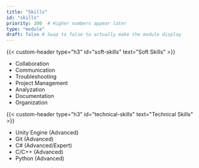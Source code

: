 ```yaml
---
title: "Skills"
id: "skills"
priority: 200  # Higher numbers appear later
type: "module"
draft: false # Swap to false to actually make the module display
---
```


{{< custom-header type="h3" id="soft-skills" text="Soft Skills" >}}
- Collaboration
- Communication
- Troubleshooting
- Project Management
- Analyzation
- Documentation
- Organization

{{< custom-header type="h3" id="technical-skills" text="Technical Skills" >}}
- Unity Engine (Advanced)
- Git (Advanced)
- C# (Advanced/Expert)
- C/C++ (Advanced)
- Python (Advanced)